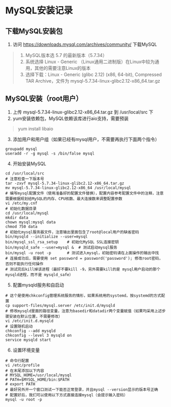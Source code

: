 # MySQL安装记录
## 下载MySQL安装包
1. 访问 https://downloads.mysql.com/archives/community/ 下载MySQL
> 1. MySQL版本选 5.7 的最新版本（5.7.34）
> 2. 系统选择 Linux - Generic （Linux通用二进制版）在Linux中较为通用，其他的需要注意Linux的版本
> 3. 选择下载：Linux - Generic (glibc 2.12) (x86, 64-bit), Compressed TAR Archive，文件为 mysql-5.7.34-linux-glibc2.12-x86_64.tar.gz

## MySQL安装（root用户）
1. 上传 mysql-5.7.34-linux-glibc2.12-x86_64.tar.gz 到 /usr/local/src 下
2. yum安装依赖包，MySQL依赖该库进行aio支持，需要预装
> yum install libaio
3. 添加用户和用户组（如果已经有mysql用户，不需要再执行下面两个指令）
```shell
groupadd mysql
useradd -r -g mysql -s /bin/false mysql
```
4. 开始安装MySQL
```shell
cd /usr/local/src
# 注意检查一下版本号
tar -zxvf mysql-5.7.34-linux-glibc2.12-x86_64.tar.gz
mv mysql-5.7.34-linux-glibc2.12-x86_64 /usr/local/mysql
# 编写mysql配置文件（使用准备好的配置文件替换），配置内容参考配置文件中的注释，注意需要根据规划给MySQL的内存、CPU核数、最大连接数来调整配置参数
vi /etc/my.cnf
# 初始化数据目录
cd /usr/local/mysql
mkdir data
chown mysql:mysql data
chmod 750 data
# 初始化mysql服务器文件，注意输出里面包含了root@local用户的缺省密码
bin/mysqld --initialize --user=mysql
bin/mysql_ssl_rsa_setup    # 初始化MySQL SSL连接密钥
bin/mysqld_safe --user=mysql &  # 测试启动mysql服务
bin/mysql -u root -p       # 测试进入mysql，初始密码请在上面操作的输出中找
# 连接成功后，需要使用 set password = password('password'); 修改root密码，否则不能执行任何操作
# 测试完后kill掉该进程（最好不要kill -9，另外需要kill的是 mysql用户启动的那个mysqld进程，而不是 mysqld_safe）
```
5. 配置mysqld服务和自启动
```shell
# 这个是使用chkconfig管理系统服务的情形，如果系统用的systemd，按systemd的方式配置
cp support-files/mysql.server /etc/init.d/mysqld
# 修改mysqld里面的路径变量，注意为basedir和datadir两个变量赋值（如果均采用上述步骤安装在默认位置，不需要修改）
vi /etc/init.d.mysqld
# 设置随机启动
chkconfig --add mysqld
chkconfig --level 3 mysqld on
service mysqld start
```
6. 设置环境变量
```shell
# 命令行配置
vi /etc/profile
# 在末尾添加以下内容
# MYSQL_HOME=/usr/local/mysql
# PATH=$MYSQL_HOME/bin:$PATH
# export PATH
# 最好另外开一个窗口测试一下能否正常登录，并且mysql --version显示的版本号正确
# 配置好后，我们可以使用以下方式直接连接mysql（会提示输入密码）
mysql -u root -p
```